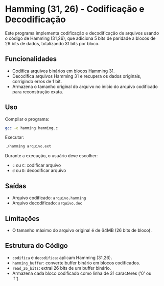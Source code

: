 # Hamming (31, 26) - Codificação e Decodificação

Este programa implementa codificação e decodificação de arquivos usando o código de Hamming (31,26), que adiciona 5 bits de paridade a blocos de 26 bits de dados, totalizando 31 bits por bloco.

## Funcionalidades

- Codifica arquivos binários em blocos Hamming 31.
- Decodifica arquivos Hamming 31 e recupera os dados originais, corrigindo erros de 1 bit.
- Armazena o tamanho original do arquivo no início do arquivo codificado para reconstrução exata.

## Uso

Compilar o programa:

```bash
gcc -o hamming hamming.c
```

Executar:

```bash
./hamming arquivo.ext
```

Durante a execução, o usuário deve escolher:

- `c` ou `C`: codificar arquivo
- `d` ou `D`: decodificar arquivo

## Saídas

- Arquivo codificado: `arquivo.hamming`
- Arquivo decodificado: `arquivo.dec`

## Limitações

- O tamanho máximo do arquivo original é de 64MB (26 bits de bloco).

## Estrutura do Código

- `codifica` e `decodifica`: aplicam Hamming (31,26).
- `hamming_buffer`: converte buffer binário em blocos codificados.
- `read_26_bits`: extrai 26 bits de um buffer binário.
- Armazena cada bloco codificado como linha de 31 caracteres ('0' ou '1').

